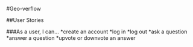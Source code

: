 #Geo-verflow

##User Stories

###As a user, I can...
*create an account
*log in
*log out
*ask a question
*answer a question
*upvote or downvote an answer
